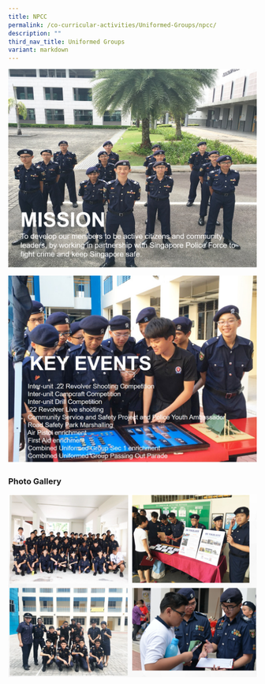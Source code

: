 ```yaml
---
title: NPCC
permalink: /co-curricular-activities/Uniformed-Groups/npcc/
description: ""
third_nav_title: Uniformed Groups
variant: markdown
---
```

![](/images/npcc1.png)



![](/images/npcc4.jpeg)


### Photo Gallery


![](/images/npccpg.png)